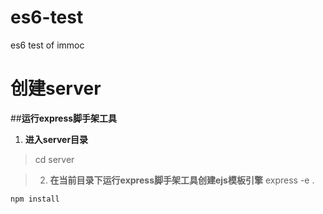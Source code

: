 # es6-test
es6 test of immoc

# 创建server
  ##**运行express脚手架工具**
  1. **进入server目录**
  > cd server

> 2. **在当前目录下运行express脚手架工具创建ejs模板引擎**
    express -e .
    
    npm install